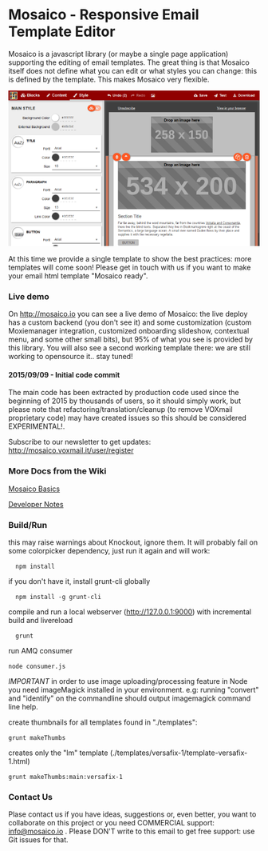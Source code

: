 # Mosaico - Responsive Email Template Editor

Mosaico is a javascript library (or maybe a single page application) supporting the editing of email templates.
The great thing is that Mosaico itself does not define what you can edit or what styles you can change: this is defined by the template. This makes Mosaico very flexible.


![Mosaico Screenshot](res/img/screenshot.png)


At this time we provide a single template to show the best practices: more templates will come soon! Please get in touch with us if you want to make your email html template "Mosaico ready".

### Live demo
On http://mosaico.io you can see a live demo of Mosaico: the live deploy has a custom backend (you don't see it) and some customization (custom Moxiemanager integration, customized onboarding slideshow, contextual menu, and some other small bits), but 95% of what you see is provided by this library. You will also see a second working template there: we are still working to opensource it.. stay tuned!

#### 2015/09/09 - Initial code commit
The main code has been extracted by production code used since the beginning of 2015 by thousands of users, so it should simply work, but please note that refactoring/translation/cleanup (to remove VOXmail proprietary code) may have created issues so this should be considered EXPERIMENTAL!.

Subscribe to our newsletter to get updates: http://mosaico.voxmail.it/user/register

### More Docs from the Wiki

[Mosaico Basics](https://github.com/voidlabs/mosaico/wiki)

[Developer Notes](https://github.com/voidlabs/mosaico/wiki/Developers)

### Build/Run

this may raise warnings about Knockout, ignore them. It will probably fail on some colorpicker dependency, just run it again and will work:
```
  npm install
```
if you don't have it, install grunt-cli globally
```
  npm install -g grunt-cli
```
compile and run a local webserver (http://127.0.0.1:9000) with incremental build and livereload
```
  grunt
```
run AMQ consumer
```
node consumer.js
```

*IMPORTANT* in order to use image uploading/processing feature in Node you need imageMagick installed in your environment.
e.g: running "convert" and "identify" on the commandline should output imagemagick command line help.

create thumbnails for all templates found in "./templates":
```
grunt makeThumbs
```
creates only the "lm" template (./templates/versafix-1/template-versafix-1.html)
```
grunt makeThumbs:main:versafix-1
```

### Contact Us

Plase contact us if you have ideas, suggestions or, even better, you want to collaborate on this project or you need COMMERCIAL support: info@mosaico.io . Please DON'T write to this email to get free support: use Git issues for that.

